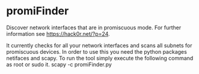 promiFinder
===========

Discover network interfaces that are in promiscuous mode. For further information see https://hack0r.net/?p=24.

It currently checks for all your network interfaces and scans all subnets for promiscuous devices.
In order to use this you need the python packages netifaces and scapy.
To run the tool simply execute the following command as root or sudo it.
    scapy -c promiFinder.py
